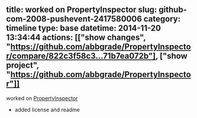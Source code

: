 title: worked on PropertyInspector
slug: github-com-2008-pushevent-2417580006
category: timeline
type: base
datetime: 2014-11-20 13:34:44
actions: [["show changes", "https://github.com/abbgrade/PropertyInspector/compare/822c3f58c3...71b7ea072b"], ["show project", "https://github.com/abbgrade/PropertyInspector"]]
---
worked on [PropertyInspector](https://github.com/abbgrade/PropertyInspector)

 - added license and readme
